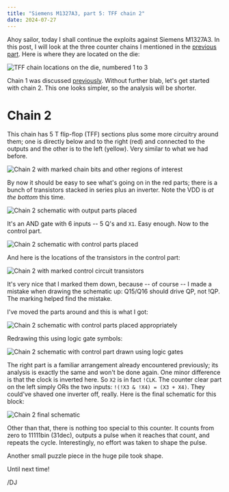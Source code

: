 ```yaml
---
title: "Siemens M1327A3, part 5: TFF chain 2"
date: 2024-07-27
---
```


Ahoy sailor, today I shall continue the exploits against Siemens M1327A3. In this post, I will look at the three counter chains I mentioned in the [previous part](/blarg/2024/07/24/siemens-m1327a3-part-3.html). Here is where they are located on the die:

![TFF chain locations on the die, numbered 1 to 3](/blarg/assets/20240725/tff-chain-locations.jpg)

Chain 1 was discussed [previously](/blarg/2024/07/25/siemens-m1327a3-part-4.html). Without further blab, let's get started with chain 2. This one looks simpler, so the analysis will be shorter.

# Chain 2

This chain has 5 T flip-flop (TFF) sections plus some more circuitry around them; one is directly below and to the right (red) and connected to the outputs and the other is to the left (yellow). Very similar to what we had before.

![Chain 2 with marked chain bits and other regions of interest](/blarg/assets/20240727/counter-2-overview.jpg)

By now it should be easy to see what's going on in the red parts; there is a bunch of transistors stacked in series plus an inverter. Note the VDD is _at the bottom_ this time.

![Chain 2 schematic with output parts placed](/blarg/assets/20240727/counter-2-schematic-1.png)

It's an AND gate with 6 inputs -- 5 Q's and `X1`. Easy enough. Now to the control part.

![Chain 2 schematic with control parts placed](/blarg/assets/20240727/counter-2-schematic-2.png)

And here is the locations of the transistors in the control part:

![Chain 2 with marked control circuit transistors](/blarg/assets/20240727/counter-2-overview-2.jpg)

It's very nice that I marked them down, because -- of course -- I made a mistake when drawing the schematic up: Q15/Q16 should drive QP, not !QP. The marking helped find the mistake.

I've moved the parts around and this is what I got:

![Chain 2 schematic with control parts placed appropriately](/blarg/assets/20240727/counter-2-schematic-3.png)

Redrawing this using logic gate symbols:

![Chain 2 schematic with control part drawn using logic gates](/blarg/assets/20240727/counter-2-schematic-4.png)

The right part is a familiar arrangement already encountered previously; its analysis is exactly the same and won't be done again. One minor difference is that the clock is inverted here. So `X2` is in fact `!CLK`. The counter clear part on the left simply ORs the two inputs: `!(!X3 & !X4) = (X3 + X4)`. They could've shaved one inverter off, really. Here is the final schematic for this block:

![Chain 2 final schematic](/blarg/assets/20240727/counter-2-schematic-final.png)

Other than that, there is nothing too special to this counter. It counts from zero to 11111bin (31dec), outputs a pulse when it reaches that count, and repeats the cycle. Interestingly, no effort was taken to shape the pulse.

Another small puzzle piece in the huge pile took shape.

Until next time!

/DJ
